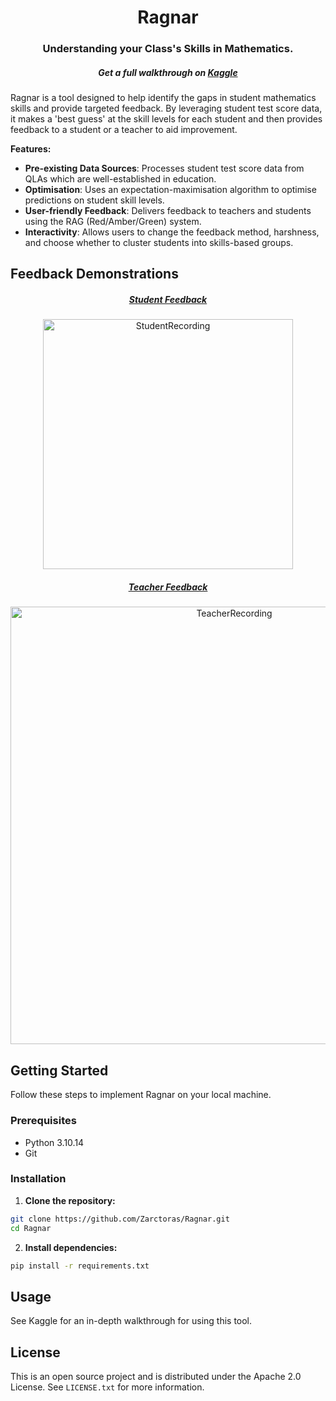 <div align="center">
  <h1>Ragnar</h1>
  <h3>Understanding your Class's Skills in Mathematics.</h3>
  <h5>Get a full walkthrough on <a href="https://www.kaggle.com/code/zakariyankhan/ragnar-precision-feedback-using-an-em-algorithm/">Kaggle</a></h5>
</div>

<p>Ragnar is a tool designed to help identify the gaps in student mathematics skills and provide targeted feedback. By leveraging student test score data, it makes a 'best guess' at the skill levels for each student and then provides feedback to a student or a teacher to aid improvement.</p>

 <p><strong>Features:</strong></p>
    <ul>
        <li><strong>Pre-existing Data Sources</strong>: Processes student test score data from QLAs which are well-established in education.</li>
        <li><strong>Optimisation</strong>: Uses an expectation-maximisation algorithm to optimise predictions on student skill levels.</li>
        <li><strong>User-friendly Feedback</strong>: Delivers feedback to teachers and students using the RAG (Red/Amber/Green) system.</li>
        <li><strong>Interactivity</strong>: Allows users to change the feedback method, harshness, and choose whether to cluster students into skills-based groups. </li>
    </ul>

## Feedback Demonstrations
<div align="center">
  <h5><ins>Student Feedback</ins></h5>
  <img src="https://github.com/user-attachments/assets/f4497908-f967-441e-be32-69f22e62a6b8" alt="StudentRecording" width="400">
  <h5><ins>Teacher Feedback</ins></h5>
  <img src="https://github.com/user-attachments/assets/d1e29be7-6d8b-4073-9a3b-330e8ca77a73" alt="TeacherRecording" width="700">
</div>

## Getting Started

Follow these steps to implement Ragnar on your local machine.

### Prerequisites

<ul>
  <li>Python 3.10.14</li>
  <li>Git</li>
</ul>

### Installation

1. **Clone the repository:**
```bash
git clone https://github.com/Zarctoras/Ragnar.git
cd Ragnar
```

2. **Install dependencies:**
```bash
pip install -r requirements.txt
```

## Usage

See Kaggle for an in-depth walkthrough for using this tool.

## License

This is an open source project and is distributed under the Apache 2.0 License. See `LICENSE.txt` for more information.
